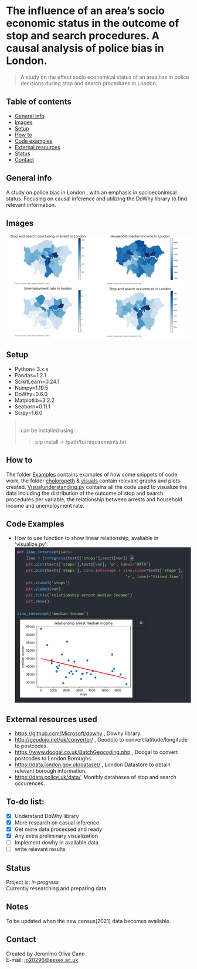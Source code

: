 # The influence of an area’s socio economic status in the outcome of stop and search procedures. A causal analysis of police bias in London.
> A study on the effect socio economical status of an area has in police decisions during stop and search procedures in London. 

## Table of contents
* [General info](#general-info)
* [Images](#images)
* [Setup](#setup)
* [How to](#how-to)
* [Code examples](#code-examples)
* [External resources](#external-resources-used)
* [Status](#status)
* [Contact](#contact)

## General info
A study on police bias in London , with an emphasis in socioeconimcal status. Focusing on causal inference and utilizing the DoWhy library to find relevant information.

## Images
![Examples](./chloropleth/pjimage.jpg "London chloropleth maps")

## Setup
* Python= 3.x.x
* Pandas=1.2.1
* ScikitLearn=0.24.1
* Numpy=1.19.5
* DoWhy=0.6.0
* Matplotlib=3.2.2
* Seaborn=0.11.1
* Scipy=1.6.0
><br/>can be installed using:<br/>
>> pip install -r /path/to/requirements.txt

## How to
The folder [Examples](https://github.com/confusedolive/Jeronimo-CE888/tree/main/assignment02/Examples) contains examples of how some snippets of code work,
the folder [choloropeth](https://github.com/confusedolive/Jeronimo-CE888/tree/main/assignment02/chloropleth) & [visuals](https://github.com/confusedolive/Jeronimo-CE888/tree/main/assignment02/visuals) contain relevant graphs and plots created. [Visualunderstanding.py](https://github.com/confusedolive/Jeronimo-CE888/blob/main/assignment02/Visualunderstanding.py) contains all the code used to visualize the data including the distribution of the outcome of stop and search procedures per variable, the relationship between arrests and household income and unemployment rate.
## Code Examples
* How to use function to show linear relationship, avaliable in 'visualize.py':
![linear](./Examples/linreg_example.PNG)

## External resources used 
* https://github.com/Microsoft/dowhy , Dowhy library.
* http://geodojo.net/uk/converter/ , Geodojo to convert latitude/longitude to postcodes.
* https://www.doogal.co.uk/BatchGeocoding.php , Doogal to convert postcodes to London Boroughs.
* https://data.london.gov.uk/dataset/ , London Datastore to obtain relevant borough information.
* https://data.police.uk/data/,  Monthly databases of stop and search occurences.

## To-do list:
- [x] Understand DoWhy library
- [x] More research on casual inference
- [x] Get more data processed and ready
- [x] Any extra preliminary visualization
- [ ] Implement dowhy in available data
- [ ] write relevant results 

## Status
Project is: _in progress_<br/>
Currently researching and preparing data.

## Notes
To be updated when the new census(2021) data becomes available.
## Contact
Created by Jeronimo Oliva Cano <br/> E-mail: jo20296@essex.ac.uk
